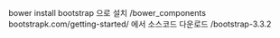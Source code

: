 bower install bootstrap 으로 설치
  /bower_components
bootstrapk.com/getting-started/ 에서 소스코드 다운로드
  /bootstrap-3.3.2
